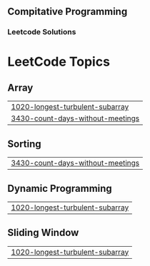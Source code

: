 ## Compitative Programming
### Leetcode Solutions

<!---LeetCode Topics Start-->
# LeetCode Topics
## Array
|  |
| ------- |
| [1020-longest-turbulent-subarray](https://github.com/Henok-Enyew/Leetcode-Solutions/tree/master/1020-longest-turbulent-subarray) |
| [3430-count-days-without-meetings](https://github.com/Henok-Enyew/Leetcode-Solutions/tree/master/3430-count-days-without-meetings) |
## Sorting
|  |
| ------- |
| [3430-count-days-without-meetings](https://github.com/Henok-Enyew/Leetcode-Solutions/tree/master/3430-count-days-without-meetings) |
## Dynamic Programming
|  |
| ------- |
| [1020-longest-turbulent-subarray](https://github.com/Henok-Enyew/Leetcode-Solutions/tree/master/1020-longest-turbulent-subarray) |
## Sliding Window
|  |
| ------- |
| [1020-longest-turbulent-subarray](https://github.com/Henok-Enyew/Leetcode-Solutions/tree/master/1020-longest-turbulent-subarray) |
<!---LeetCode Topics End-->